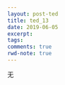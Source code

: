 ```yaml
---
layout: post-ted
title: ted_13
date: 2019-06-05
excerpt:
tags: 
comments: true
rwd-note: true
---
```


无